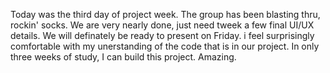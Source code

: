 Today was the third day of project week.  The group has been blasting thru, rockin' socks.  We are very nearly done, just need
tweek a few final UI/UX details.  We will definately be ready to present on Friday.  i feel surprisingly comfortable with my 
unerstanding of the code that is in our project.  In only three weeks of study,  I can build this project.  Amazing.
